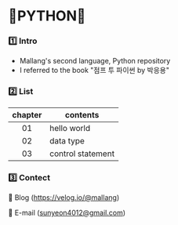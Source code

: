 # 🩷PYTHON🩷
### 1️⃣ Intro
- Mallang's second language, Python repository
- I referred to the book "점프 투 파이썬 by 박응용"

### 2️⃣ List
|chapter|contents|
|:---:|---|
|01|hello world|
|02|data type|
|03|control statement|

### 3️⃣ Contect
💌 Blog (https://velog.io/@mallang)

💌 E-mail (sunyeon4012@gmail.com)
